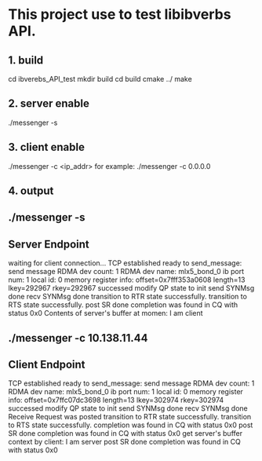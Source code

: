 # This project use to test libibverbs API.
## 1. build
cd ibverebs_API_test
mkdir build
cd build
cmake ../
make

## 2. server enable
 ./messenger -s

## 3. client enable
./messenger -c <ip_addr>
for example:
./messenger -c 0.0.0.0

## 4. output
./messenger -s
--------------------------
 Server Endpoint
--------------------------
waiting for client connection...
TCP established
ready to send_message: send message
RDMA dev count: 1
RDMA dev name: mlx5_bond_0
ib port num: 1
local id: 0
memory register info: offset=0x7fff353a0608 length=13 lkey=292967 rkey=292967
successed modify QP state to init
send SYNMsg done
recv SYNMsg done
transition to RTR state successfully.
transition to RTS state successfully.
post SR done
completion was found in CQ with status 0x0
Contents of server's buffer at momen: I am client

./messenger -c 10.138.11.44
--------------------------
 Client Endpoint
--------------------------
TCP established
ready to send_message: send message
RDMA dev count: 1
RDMA dev name: mlx5_bond_0
ib port num: 1
local id: 0
memory register info: offset=0x7ffc07dc3698 length=13 lkey=302974 rkey=302974
successed modify QP state to init
send SYNMsg done
recv SYNMsg done
Receive Request was posted
transition to RTR state successfully.
transition to RTS state successfully.
completion was found in CQ with status 0x0
post SR done
completion was found in CQ with status 0x0
get server's buffer context by client: I am server
post SR done
completion was found in CQ with status 0x0
